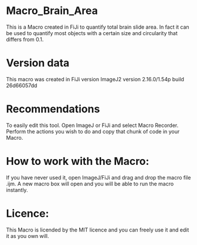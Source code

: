 # Macro_Brain_Area
This is a Macro created in FiJi to quantify total brain slide area. In fact it can be used to quantify most objects with a certain size and circularity that differs from 0.1.

# Version data
This macro was created in FiJi version ImageJ2 version 2.16.0/1.54p build 26d66057dd

# Recommendations

To easily edit this tool. Open ImageJ or FiJi and select Macro Recorder. Perform the actions you wish to do and copy that chunk of code in your Macro.

# How to work with the Macro:

If you have never used it, open ImageJ/FiJi and drag and drop the macro file .ijm. A new macro box will open and you will be able to run the macro instantly.

# Licence:
This Macro is licended by the MIT licence and you can freely use it and edit it as you own will.



